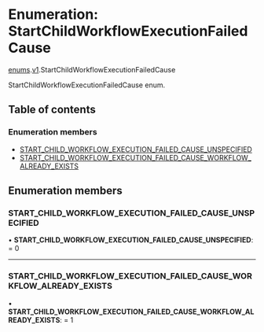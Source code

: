 # Enumeration: StartChildWorkflowExecutionFailedCause

[enums](../modules/proto.temporal.api.enums.md).[v1](../modules/proto.temporal.api.enums.v1.md).StartChildWorkflowExecutionFailedCause

StartChildWorkflowExecutionFailedCause enum.

## Table of contents

### Enumeration members

- [START\_CHILD\_WORKFLOW\_EXECUTION\_FAILED\_CAUSE\_UNSPECIFIED](proto.temporal.api.enums.v1.startchildworkflowexecutionfailedcause.md#start_child_workflow_execution_failed_cause_unspecified)
- [START\_CHILD\_WORKFLOW\_EXECUTION\_FAILED\_CAUSE\_WORKFLOW\_ALREADY\_EXISTS](proto.temporal.api.enums.v1.startchildworkflowexecutionfailedcause.md#start_child_workflow_execution_failed_cause_workflow_already_exists)

## Enumeration members

### START\_CHILD\_WORKFLOW\_EXECUTION\_FAILED\_CAUSE\_UNSPECIFIED

• **START\_CHILD\_WORKFLOW\_EXECUTION\_FAILED\_CAUSE\_UNSPECIFIED**: = 0

___

### START\_CHILD\_WORKFLOW\_EXECUTION\_FAILED\_CAUSE\_WORKFLOW\_ALREADY\_EXISTS

• **START\_CHILD\_WORKFLOW\_EXECUTION\_FAILED\_CAUSE\_WORKFLOW\_ALREADY\_EXISTS**: = 1
